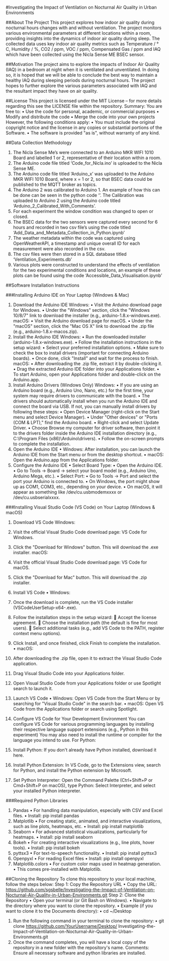 #Investigating the Impact of Ventilation on Nocturnal Air Quality in Urban Environments

##About The Project
This project explores how indoor air quality during nocturnal hours changes with and without ventilation. The project monitors various environmental parameters at different locations within a room, providing insights into the dynamics of indoor air quality during sleep. The collected data uses key indoor air quality metrics such as Temperature / ° C, Humidity / %, CO2 / ppm, VOC / ppm, Compensated Gas / ppm and IAQ which have been collected using the Nicla Sense ME BSEC sensor.

##Motivation
The project aims to explore the impacts of Indoor Air Quality (IAQ) in a bedroom at night when it is ventilated and unventilated. In doing so, it is hoped that we will be able to conclude the best way to maintain a healthy IAQ during sleeping periods during nocturnal hours. The project hopes to further explore the various parameters associated with IAQ and the resultant impact they have on air quality. 

##License
This project is licensed under the MIT License – for more details regarding this see the LICENSE file within the repository. 
Summary:
You are free to:
•	Use the code for personal, academic, or commercial purposes
•	Modify and distribute the code
•	Merge the code into your own projects
However, the following conditions apply:
•	You must include the original copyright notice and the license in any copies or substantial portions of the Software.
•	The software is provided "as is", without warranty of any kind.

##Data Collection Methodology
1.	The Nicla Sense Me’s were connected to an Arduino MKR WIFI 1010 Board and labelled 1 or 2, representative of their location within a room.
2.	The Arduino code file titled ‘Code_for_Nicla.ino’ is uploaded to the Nicla Sense ME.
3.	The Arduino code file titled ‘Arduino_x’ was uploaded to the Arduino MKR WIFI 1010 Board, where x = 1 or 2, so that BSEC data could be published to the MQTT broker as topics.
4.	The Arduino 2 was calibrated to Arduino 1. An example of how this can be done can be seen in the python code ‘’. The Calibration was uploaded to Arduino 2 using the Arduino code titled ‘Arduino_2_Calibrated_With_Comments’. 
5.	For each experiment the window condition was changed to open or closed.
6.	The BSEC data for the two sensors were captured every second for 6 hours and recorded in two csv file’s using the code titled ‘Add_Data_and_Metadata_Collection_in_Python.ipynb’
7.	The weather metadata within the code was captured using OpenWeatherAPI, a timestamp and unique overall ID for each measurement were also recorded in the csv. 
8.	The csv files were then stored in a SQL database titled ‘Ventilation_Experiments.db’
9.	Various plots were constructed to understand the effects of ventilation for the two experimental conditions and locations, an example of these plots can be found using the code ‘Accessible_Data_Visualisation.ipynb’

##Software Installation Instructions

###Installing Arduino IDE on Your Laptop (Windows & Mac)
1. Download the Arduino IDE
Windows:
•	Visit the Arduino download page for Windows.
•	Under the "Windows" section, click the "Windows 10/8/7" link to download the installer (e.g., arduino-1.8.x-windows.exe).
macOS:
•	Visit the Arduino download page for macOS.
•	Under the "macOS" section, click the "Mac OS X" link to download the .zip file (e.g., arduino-1.8.x-macos.zip).
2. Install the Arduino IDE
Windows:
•	Run the downloaded installer (arduino-1.8.x-windows.exe).
•	Follow the installation instructions in the setup wizard:
•	Select your preferred installation options.
•	Make sure to check the box to install drivers (important for connecting Arduino boards).
•	Once done, click "Install" and wait for the process to finish.
macOS:
•	After downloading the .zip file, extract it by double-clicking it.
•	Drag the extracted Arduino IDE folder into your Applications folder.
•	To start Arduino, open your Applications folder and double-click on the Arduino.app.
3. Install Arduino Drivers (Windows Only)
Windows:
•	If you are using an Arduino board (e.g., Arduino Uno, Nano, etc.) for the first time, your system may require drivers to communicate with the board.
•	The drivers should automatically install when you run the Arduino IDE and connect the board via USB. If not, you can manually install drivers by following these steps:
•	Open Device Manager (right-click on the Start menu and select Device Manager).
•	Under "Other devices" or "Ports (COM & LPT)," find the Arduino board.
•	Right-click and select Update Driver.
•	Choose Browse my computer for driver software, then point it to the drivers folder inside the Arduino IDE installation directory (e.g., C:\Program Files (x86)\Arduino\drivers).
•	Follow the on-screen prompts to complete the installation.
4. Open the Arduino IDE
•	Windows: After installation, you can launch the Arduino IDE from the Start menu or from the desktop shortcut.
•	macOS: Open the Arduino.app from the Applications folder.
5. Configure the Arduino IDE
•	Select Board Type:
•	Open the Arduino IDE.
•	Go to Tools → Board → select your board model (e.g., Arduino Uno, Arduino Mega, etc.).
•	Select Port:
•	Go to Tools → Port and select the port your Arduino is connected to.
•	On Windows, the port might show up as COM1, COM3, etc., depending on your device.
•	On macOS, it will appear as something like /dev/cu.usbmodemxxxx or /dev/cu.usbserialxxxx.

###Installing Visual Studio Code (VS Code) on Your Laptop (Windows & macOS)
1. Download VS Code
Windows:
1.	Visit the official Visual Studio Code download page: VS Code for Windows.
2.	Click the "Download for Windows" button. This will download the .exe installer.
macOS:
3.	Visit the official Visual Studio Code download page: VS Code for macOS.
4.	Click the "Download for Mac" button. This will download the .zip installer.

2. Install VS Code
•	Windows:
1.	Once the download is complete, run the VS Code installer (VSCodeUserSetup-x64-<version>.exe).
2.	Follow the installation steps in the setup wizard:
	Accept the license agreement.
	Choose the installation path (the default is fine for most users).
	Select additional tasks (e.g., add VS Code to the PATH, register context menu options).
3.	Click Install, and once finished, click Finish to complete the installation.
•	macOS:
1.	After downloading the .zip file, open it to extract the Visual Studio Code application.
2.	Drag Visual Studio Code into your Applications folder.
3.	Open Visual Studio Code from your Applications folder or use Spotlight search to launch it.

3. Launch VS Code
•	Windows: Open VS Code from the Start Menu or by searching for "Visual Studio Code" in the search bar.
•	macOS: Open VS Code from the Applications folder or search using Spotlight.

4. Configure VS Code for Your Development Environment
You can configure VS Code for various programming languages by installing their respective language support extensions (e.g., Python in this experiment) You may also need to install the runtime or compiler for the language you intend to use.
For Python:
1.	Install Python: If you don't already have Python installed, download it here.
2.	Install Python Extension: In VS Code, go to the Extensions view, search for Python, and install the Python extension by Microsoft.
3.	Set Python Interpreter: Open the Command Palette (Ctrl+Shift+P or Cmd+Shift+P on macOS), type Python: Select Interpreter, and select your installed Python interpreter.

###Required Python Libraries
1. Pandas
•	For handling data manipulation, especially with CSV and Excel files.
•	Install: pip install pandas
2. Matplotlib
•	For creating static, animated, and interactive visualizations, such as line plots, heatmaps, etc.
•	Install: pip install matplotlib
3. Seaborn
•	For advanced statistical visualizations, particularly for heatmaps.
•	Install: pip install seaborn
4. Bokeh
•	For creating interactive visualizations (e.g., line plots, hover tools).
•	Install: pip install bokeh
5. pyttsx3
•	For text-to-speech functionality.
•	Install: pip install pyttsx3
6. Openpyxl
•	For reading Excel files
•	Install: pip install openpyxl
7. Matplotlib.colors
•	For custom color maps used in heatmap generation.
•	This comes pre-installed with Matplotlib.

##Cloning the Repository
To clone this repository to your local machine, follow the steps below:
Step 1: Copy the Repository URL
•	Copy the URL: https://github.com/sgsbelle/Investigating-the-Impact-of-Ventilation-on-Nocturnal-Air-Quality-in-Urban-Environments.git
Step 2: Clone the Repository
•	Open your terminal (or Git Bash on Windows).
•	Navigate to the directory where you want to clone the repository.
•	Example (if you want to clone it to the Documents directory):
•	cd ~/Desktop
1.	Run the following command in your terminal to clone the repository:
•	git clone https://github.com/YourUsername/Desktop/ Investigating-the-Impact-of-Ventilation-on-Nocturnal-Air-Quality-in-Urban-Environments.git
2.	Once the command completes, you will have a local copy of the repository in a new folder with the repository's name.
Comments: Ensure all necessary software and python libraries are installed.
